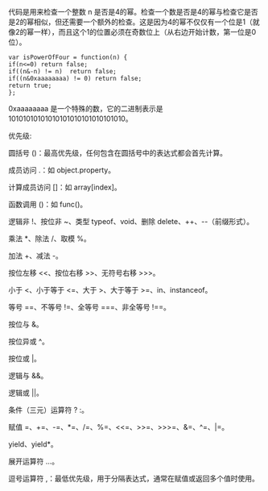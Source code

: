 代码是用来检查一个整数 n 是否是4的幂。检查一个数是否是4的幂与检查它是否是2的幂相似，但还需要一个额外的检查。这是因为4的幂不仅仅有一个位是1（就像2的幂一样），而且这个1的位置必须在奇数位上（从右边开始计数，第一位是0位）。    

```code
var isPowerOfFour = function(n) {
if(n<=0) return false;
if((n&-n) != n)  return false;
if((n&0xaaaaaaaa) != 0) return false;
return true;
};
```
0xaaaaaaaa 是一个特殊的数，它的二进制表示是 10101010101010101010101010101010。    

优先级:

圆括号 ()：最高优先级，任何包含在圆括号中的表达式都会首先计算。    

成员访问 .：如 object.property。    

计算成员访问 []：如 array[index]。    

函数调用 ()：如 func()。    

逻辑非 !、按位非 ~、类型 typeof、void、删除 delete、++、--（前缀形式）。    

乘法 *、除法 /、取模 %。    

加法 +、减法 -。    

按位左移 <<、按位右移 >>、无符号右移 >>>。    

小于 <、小于等于 <=、大于 >、大于等于 >=、in、instanceof。    

等号 ==、不等号 !=、全等号 ===、非全等号 !==。    

按位与 &。    

按位异或 ^。   

按位或 |。    

逻辑与 &&。   

逻辑或 ||。   
  
条件（三元）运算符 ? :。   

赋值 =、+=、-=、*=、/=、%=、<<=、>>=、>>>=、&=、^=、|=。    

yield、yield*。    

展开运算符 ...。   

逗号运算符 ,：最低优先级，用于分隔表达式，通常在赋值或返回多个值时使用。    

